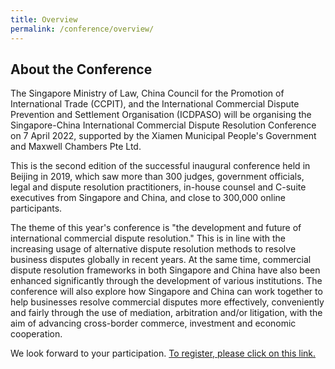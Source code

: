 ```yaml
---
title: Overview
permalink: /conference/overview/
---
```


## About the Conference

The Singapore Ministry of Law, China Council for the Promotion of International Trade (CCPIT), and the International Commercial Dispute Prevention and Settlement Organisation (ICDPASO) will be organising the Singapore-China International Commercial Dispute Resolution Conference on 7 April 2022, supported by the Xiamen Municipal People's Government and Maxwell Chambers Pte Ltd.

This is the second edition of the successful inaugural conference held in Beijing in 2019, which saw more than 300 judges, government officials, legal and dispute resolution practitioners, in-house counsel and C-suite executives from Singapore and China, and close to 300,000 online participants.

The theme of this year's conference is "the development and future of international commercial dispute resolution." This is in line with the increasing usage of alternative dispute resolution methods to resolve business disputes globally in recent years. At the same time, commercial dispute resolution frameworks in both Singapore and China have also been enhanced significantly through the development of various institutions. The conference will also explore how Singapore and China can work together to help businesses resolve commercial disputes more effectively, conveniently and fairly through the use of mediation, arbitration and/or litigation, with the aim of advancing cross-border commerce, investment and economic cooperation.

We look forward to your participation. <a href="https://form.gov.sg/60a3368267fcaf0011ff4922">To register, please click on this link.</a>
